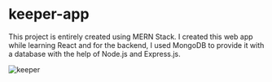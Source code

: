 # keeper-app
This project is entirely created using MERN Stack. I created this web app while learning React and for the backend, I used MongoDB to provide it with a database with the help of Node.js and Express.js.

![keeper](https://user-images.githubusercontent.com/100675296/217869541-d54198ca-1982-4524-a24d-a4d4c02d4bc6.png)
